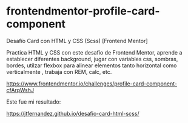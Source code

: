 #  frontendmentor-profile-card-component

Desafío Card con HTML y CSS (Scss) [Frontend Mentor]

Practica HTML y CSS con este desafío de Frontend Mentor, aprende a establecer diferentes background, jugar con variables css, sombras, bordes, utilzar flexbox para alinear elementos tanto horizontal como verticalmente , trabaja con REM, calc, etc.

https://www.frontendmentor.io/challenges/profile-card-component-cfArpWshJ

Este fue mi resultado:

https://jtfernandez.github.io/desafio-card-html-scss/

